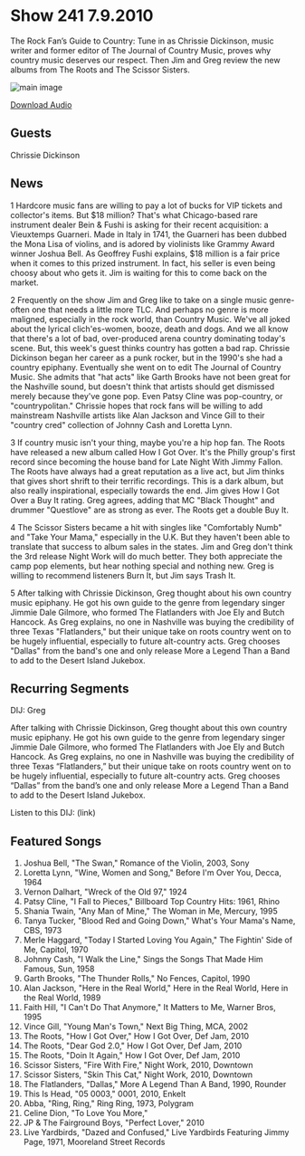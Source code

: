 # Show 241 7.9.2010
The Rock Fan’s Guide to Country: Tune in as Chrissie Dickinson, music writer and former editor of The Journal of Country Music, proves why country music deserves our respect. Then Jim and Greg review the new albums from The Roots and The Scissor Sisters.

![main image](http://www.soundopinions.org/images/2010/countrymusic.jpg)

[Download Audio](http://audio.soundopinions.org/streams/2010/07/so_20100709.m3u)

## Guests
Chrissie Dickinson

## News
1 Hardcore music fans are willing to pay a lot of bucks for VIP tickets and collector's items. But $18 million? That's what Chicago-based rare instrument dealer Bein & Fushi is asking for their recent acquisition: a Vieuxtemps Guarneri. Made in Italy in 1741, the Guarneri has been dubbed the Mona Lisa of violins, and is adored by violinists like Grammy Award winner Joshua Bell. As Geoffrey Fushi explains, $18 million is a fair price when it comes to this prized instrument. In fact, his seller is even being choosy about who gets it. Jim is waiting for this to come back on the market.

2 Frequently on the show Jim and Greg like to take on a single music genre-often one that needs a little more TLC. And perhaps no genre is more maligned, especially in the rock world, than Country Music. We've all joked about the lyrical clich'es-women, booze, death and dogs. And we all know that there's a lot of bad, over-produced arena country dominating today's scene. But, this week's guest thinks country has gotten a bad rap. Chrissie Dickinson began her career as a punk rocker, but in the 1990's she had a country epiphany. Eventually she went on to edit The Journal of Country Music. She admits that "hat acts" like Garth Brooks have not been great for the Nashville sound, but doesn't think that artists should get dismissed merely because they've gone pop. Even Patsy Cline was pop-country, or "countrypolitan." Chrissie hopes that rock fans will be willing to add mainstream Nashville artists like Alan Jackson and Vince Gill to their "country cred" collection of Johnny Cash and Loretta Lynn.

3 If country music isn't your thing, maybe you're a hip hop fan. The Roots have released a new album called How I Got Over. It's the Philly group's first record since becoming the house band for Late Night With Jimmy Fallon. The Roots have always had a great reputation as a live act, but Jim thinks that gives short shrift to their terrific recordings. This is a dark album, but also really inspirational, especially towards the end. Jim gives How I Got Over a Buy It rating. Greg agrees, adding that MC "Black Thought" and drummer "Questlove" are as strong as ever. The Roots get a double Buy It.

4 The Scissor Sisters became a hit with singles like "Comfortably Numb" and "Take Your Mama," especially in the U.K. But they haven't been able to translate that success to album sales in the states. Jim and Greg don't think the 3rd release Night Work will do much better. They both appreciate the camp pop elements, but hear nothing special and nothing new. Greg is willing to recommend listeners Burn It, but Jim says Trash It.

5 After talking with Chrissie Dickinson, Greg thought about his own country music epiphany. He got his own guide to the genre from legendary singer Jimmie Dale Gilmore, who formed The Flatlanders with Joe Ely and Butch Hancock. As Greg explains, no one in Nashville was buying the credibility of three Texas "Flatlanders," but their unique take on roots country went on to be hugely influential, especially to future alt-country acts. Greg chooses "Dallas" from the band's one and only release More a Legend Than a Band to add to the Desert Island Jukebox.

## Recurring Segments
DIJ: Greg 

After talking with Chrissie Dickinson, Greg thought about this own country music epiphany. He got his own guide to the genre from legendary singer Jimmie Dale Gilmore, who formed The Flatlanders with Joe Ely and Butch Hancock. As Greg explains, no one in Nashville was buying the credibility of three Texas “Flatlanders,” but their unique take on roots country went on to be hugely influential, especially to future alt-country acts. Greg chooses “Dallas” from the band’s one and only release More a Legend Than a Band to add to the Desert Island Jukebox.

Listen to this DIJ: (link)

## Featured Songs
1. Joshua Bell, "The Swan," Romance of the Violin, 2003, Sony
2. Loretta Lynn, "Wine, Women and Song," Before I'm Over You, Decca, 1964
3. Vernon Dalhart, "Wreck of the Old 97," 1924
4. Patsy Cline, "I Fall to Pieces," Billboard Top Country Hits: 1961, Rhino
5. Shania Twain, "Any Man of Mine," The Woman in Me, Mercury, 1995
6. Tanya Tucker, "Blood Red and Going Down," What's Your Mama's Name, CBS, 1973
7. Merle Haggard, "Today I Started Loving You Again," The Fightin' Side of Me, Capitol, 1970
8. Johnny Cash, "I Walk the Line," Sings the Songs That Made Him Famous, Sun, 1958 
9. Garth Brooks, "The Thunder Rolls," No Fences, Capitol, 1990
10. Alan Jackson, "Here in the Real World," Here in the Real World, Here in the Real World, 1989
11. Faith Hill, "I Can't Do That Anymore," It Matters to Me, Warner Bros, 1995
12. Vince Gill, "Young Man's Town," Next Big Thing, MCA, 2002
13. The Roots, "How I Got Over," How I Got Over, Def Jam, 2010 
14. The Roots, "Dear God 2.0," How I Got Over, Def Jam, 2010
15. The Roots, "Doin It Again," How I Got Over, Def Jam, 2010
16. Scissor Sisters, "Fire With Fire," Night Work, 2010, Downtown
17. Scissor Sisters, "Skin This Cat," Night Work, 2010, Downtown
18. The Flatlanders, "Dallas," More A Legend Than A Band, 1990, Rounder
19. This Is Head, "05 0003," 0001, 2010, Enkelt
20. Abba, "Ring, Ring," Ring Ring, 1973, Polygram
21. Celine Dion, "To Love You More,"
22. JP & The Fairground Boys, "Perfect Lover," 2010
23. Live Yardbirds, "Dazed and Confused," Live Yardbirds Featuring Jimmy Page, 1971, Mooreland Street Records
